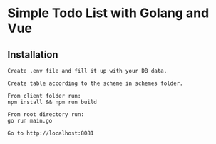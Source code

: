 # Simple Todo List with Golang and Vue
## Installation
```
Create .env file and fill it up with your DB data.

Create table according to the scheme in schemes folder.

From client folder run:
npm install && npm run build

From root directory run:
go run main.go

Go to http://localhost:8081
```
